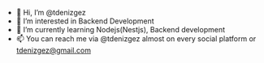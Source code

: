 - 👋 Hi, I’m @tdenizgez
- 👀 I’m interested in Backend Development
- 🌱 I’m currently learning Nodejs(Nestjs), Backend development
- 📫 You can reach me via @tdenizgez almost on every social platform or tdenizgez@gmail.com

<!---
tdenizgez/tdenizgez is a ✨ special ✨ repository because its `README.md` (this file) appears on your GitHub profile.
You can click the Preview link to take a look at your changes.
--->

